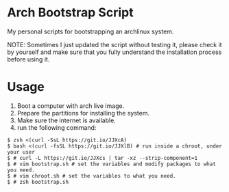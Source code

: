 # Arch Bootstrap Script

My personal scripts for bootstrapping an archlinux system.  

NOTE: Sometimes I just updated the script without testing it,
please check it by yourself and make sure that you fully understand
the installation process before using it.

# Usage
1. Boot a computer with arch live image.
2. Prepare the partitions for installing the system.
3. Make sure the internet is available.
4. run the following command:
```console
$ zsh <(curl -SsL https://git.io/JJXcA)
$ bash <(curl -fsSL https://git.io/JJXlB) # run inside a chroot, under your user
$ # curl -L https://git.io/JJXcs | tar -xz --strip-component=1
$ # vim bootstrap.sh # set the variables and modify packages to what you need.
$ # vim chroot.sh # set the variables to what you need.
$ # zsh bootstrap.sh
```
